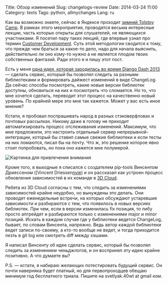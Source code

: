 Title: Обзор изменений
Slug: changelogs-review
Date: 2014-03-24 11:00
Category: texts
Tags: python, allmychanges
Lang: ru

Как вы возможно знаете, сейчас в Яндексе проходит [зимний Tolstoy Camp][camp]. В рамках этого мероприятия, проводятся весьма интересные лекции, часть которых открыты для слушателей, не являющихся участниками. Я посетил пару таких лекций, где впервые узнал про термин [Customer Development][]. Суть этой методологии сводится к тому, что прежде чем браться за какое-то дело, надо для начала выяснить, действительно ли оно кому-то нужно а не является плодом твоих собственных фантазий. Ради этого я и пишу этот пост.

Есть у меня [одна идея, которая зародилась во время Django Dash 2013][allmychanges] — сделать сервис, который бы позволял следить за разными библиотеками и формировать дайжест изменений в виде ChangeLog. Да сейчас способы посмотреть, какие новые версии библиотек доступны, обновиться на них и посмотреть что сломается. Но то, что мне хочется сделать, переводит этот процесс на качественно новый уровень. По крайней мере это мне так кажется. Может у вас есть иное мнение?

Кстати, я пробовал поспрашивать народ в разных стэковерфловах и почтовых рассылках. Никому даже в голову не приходит автоматизировать процесс отслеживания изменений. Максимум, что мне предложили, это настроить отдельный сервер непрерывной-интеграции, который бы ставил самые свежие библиотеки и если тесты на них ломаются, писал бы на почту. Что ж, это решение которое явно стоит попробовать, но пока оно кажется мне полумерой.

![Картинка для привлечения внимания](http://farm4.staticflickr.com/3457/3236184125_af31643bab_o.png)

Кроме того, в выходные я списался с создателем pip-tools Винсентом Дриессеном ([Vincent Driessen[nvie]) и он рассказал как устроен процесс обновления зависимостей в их команде в [3D Cloud][3dcloud].

Ребята из 3D Cloud согласны с тем, что следить за изменениями зависимостей крайне неудобно, но вынуждены это делать. Они проводят еженедельные встречи, на которых обсуждают устаревшие зависимости и разбираются с тем, что появилось в новых версиях библиотек. При чем, если в версии изменилась fix позиция, то либу просто апгрейдят и разбираются только с изменениями major и minor позиций. Искать в каждом случае где у библиотеки ведется ChangeLog, бывает, по словам Винсента, напряжно. Ведь автор каждой библиотеки ведет записи по-своему, а кто-то вообще не ведет, и тогда приходится лезть в git log или смотреть diff между хэшами.

Я написал Винсенту об идее сделать сервис, который бы позволял следить за изменением ченьджлогов, и он воспринял эту идею крайне позитивно. А что думаете вы?

P.S. — кстати, я набираю желающих потестировать будущий сервис. Он почти наверняка будет платный, но для первопроходцев обещаю минимум год бесплатного триала. Пишите на svetlyak.40wt at gmail ком.

[nvie]: https://github.com/nvie
[3dcloud]: http://3rdcloud.com/
[camp]: http://tech.yandex.ru/education/tolstoycamp/march2014/
[Customer Development]: http://dimaslennikov.ru/faq/customer-development-eto/
[allmychanges]: http://allmychanges.com